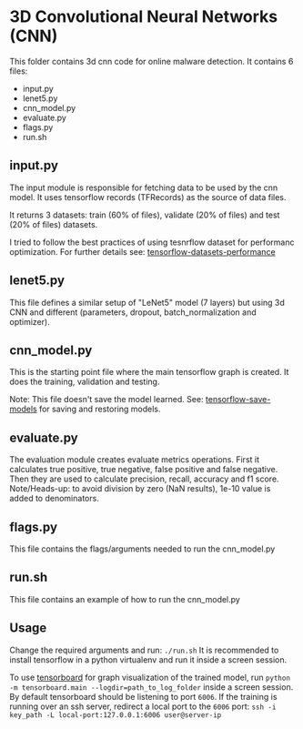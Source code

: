 # 3D Convolutional Neural Networks (CNN)

This folder contains 3d cnn code for online malware detection.
It contains 6 files:
- input.py
- lenet5.py
- cnn_model.py
- evaluate.py
- flags.py
- run.sh

## input.py

The input module is responsible for fetching data to be used by the cnn model.
It uses tensorflow records (TFRecords) as the source of data files.

It returns 3 datasets: train (60% of files), validate (20% of files) and test (20% of files) datasets.

I tried to follow the best practices of using tesnrflow dataset for performanc optimization. For further details see: [tensorflow-datasets-performance](https://www.tensorflow.org/guide/performance/datasets)

## lenet5.py
This file defines a similar setup of "LeNet5" model (7 layers) but using 3d CNN and different (parameters, dropout, batch_normalization and optimizer).

## cnn_model.py
This is the starting point file where the main tensorflow graph is created.
It does the training, validation and testing.
                                                                                
Note: This file doesn't save the model learned. See: [tensorflow-save-models](https://www.tensorflow.org/guide/saved_model) for saving and restoring models.

## evaluate.py
The evaluation module creates evaluate metrics operations.
First it calculates true positive, true negative, false positive and false negative.
Then they are used to calculate precision, recall, accuracy and f1 score.
Note/Heads-up: to avoid division by zero (NaN results), 1e-10 value is added to denominators.

## flags.py
This file contains the flags/arguments needed to run the cnn_model.py

## run.sh
This file contains an example of how to run the cnn_model.py

## Usage
Change the required arguments and run: ```./run.sh```
It is recommended to install tensorflow in a python virtualenv and run it inside a screen session.

To use [tensorboard](https://www.tensorflow.org/guide/summaries_and_tensorboard) for graph visualization of the trained model, run ```python -m tensorboard.main --logdir=path_to_log_folder``` inside a screen session. By default tensorboard should be listening to port `6006`. If the training is running over an ssh server, redirect a local port to the `6006` port: ```ssh -i key_path -L local-port:127.0.0.1:6006 user@server-ip ```